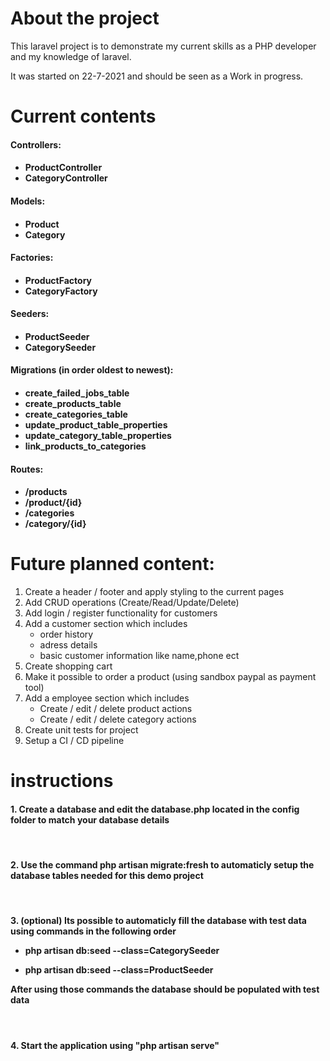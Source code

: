 # About the project
 This laravel project is to demonstrate my current skills as a PHP developer and my knowledge of laravel.

 It was started on 22-7-2021 and should be seen as a Work in progress.



# Current contents

<h4>Controllers:<h4>
<ul>
    <li>ProductController</li>
    <li>CategoryController</li>
</ul>

<h4>Models:<h4>
<ul>
    <li>Product</li>
    <li>Category</li>
</ul>

<h4>Factories:<h4>
<ul>
    <li>ProductFactory</li>
    <li>CategoryFactory</li>
</ul>

<h4>Seeders:<h4>
<ul>
    <li>ProductSeeder</li>
    <li>CategorySeeder</li>
</ul>

<h4>Migrations (in order oldest to newest):<h4>
<ul>
    <li>create_failed_jobs_table</li>
    <li>create_products_table</li>
    <li>create_categories_table</li>
    <li>update_product_table_properties</li>
    <li>update_category_table_properties</li>
    <li>link_products_to_categories</li>
</ul>

<h4>Routes:<h4>
<ul>
    <li>/products</li>
    <li>/product/{id}</li>
    <li>/categories</li>
    <li>/category/{id}</li>
</ul>

# Future planned content:
1. Create a header / footer and apply styling to the current pages
2. Add CRUD operations (Create/Read/Update/Delete)
3. Add login / register functionality for customers
4. Add a customer section which includes
    - order history
    - adress details
    - basic customer information like name,phone ect
5. Create shopping cart
6. Make it possible to order a product (using sandbox paypal as payment tool)
7. Add a employee section which includes
    - Create / edit / delete product actions
    - Create / edit / delete category actions
8. Create unit tests for project
9. Setup a CI / CD pipeline 


# instructions
<h4>
1. Create a database and edit the database.php located in the config folder to match your database details
</h4>
<br>

<h4>
2. Use the command php artisan migrate:fresh to automaticly setup the database tables needed for this demo project
</h4>
<br>

<h4>
3. (optional) Its possible to automaticly fill the database with test data using commands in the following order

- php artisan db:seed --class=CategorySeeder

- php artisan db:seed --class=ProductSeeder

<p>After using those commands the database should be populated with test data</p>

</h4>

<br>
<h4>4. Start the application using "php artisan serve"</h4>